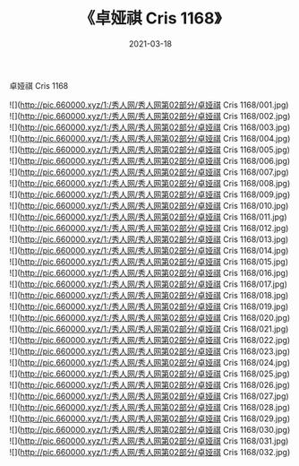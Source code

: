 ﻿---
layout: post
title:  《卓娅祺 Cris 1168》
date:   2021-03-18
img: http://pic.660000.xyz/1:/秀人网/秀人网第02部分/卓娅祺 Cris 1168/000.jpg
categories: [美女, 清纯, 唯美]
---

卓娅祺 Cris 1168

  ![](http://pic.660000.xyz/1:/秀人网/秀人网第02部分/卓娅祺 Cris 1168/001.jpg) <br> ![](http://pic.660000.xyz/1:/秀人网/秀人网第02部分/卓娅祺 Cris 1168/002.jpg) <br> ![](http://pic.660000.xyz/1:/秀人网/秀人网第02部分/卓娅祺 Cris 1168/003.jpg) <br> ![](http://pic.660000.xyz/1:/秀人网/秀人网第02部分/卓娅祺 Cris 1168/004.jpg) <br> ![](http://pic.660000.xyz/1:/秀人网/秀人网第02部分/卓娅祺 Cris 1168/005.jpg) <br> ![](http://pic.660000.xyz/1:/秀人网/秀人网第02部分/卓娅祺 Cris 1168/006.jpg) <br> ![](http://pic.660000.xyz/1:/秀人网/秀人网第02部分/卓娅祺 Cris 1168/007.jpg) <br> ![](http://pic.660000.xyz/1:/秀人网/秀人网第02部分/卓娅祺 Cris 1168/008.jpg) <br> ![](http://pic.660000.xyz/1:/秀人网/秀人网第02部分/卓娅祺 Cris 1168/009.jpg) <br> ![](http://pic.660000.xyz/1:/秀人网/秀人网第02部分/卓娅祺 Cris 1168/010.jpg) <br> ![](http://pic.660000.xyz/1:/秀人网/秀人网第02部分/卓娅祺 Cris 1168/011.jpg) <br> ![](http://pic.660000.xyz/1:/秀人网/秀人网第02部分/卓娅祺 Cris 1168/012.jpg) <br> ![](http://pic.660000.xyz/1:/秀人网/秀人网第02部分/卓娅祺 Cris 1168/013.jpg) <br> ![](http://pic.660000.xyz/1:/秀人网/秀人网第02部分/卓娅祺 Cris 1168/014.jpg) <br> ![](http://pic.660000.xyz/1:/秀人网/秀人网第02部分/卓娅祺 Cris 1168/015.jpg) <br> ![](http://pic.660000.xyz/1:/秀人网/秀人网第02部分/卓娅祺 Cris 1168/016.jpg) <br> ![](http://pic.660000.xyz/1:/秀人网/秀人网第02部分/卓娅祺 Cris 1168/017.jpg) <br> ![](http://pic.660000.xyz/1:/秀人网/秀人网第02部分/卓娅祺 Cris 1168/018.jpg) <br> ![](http://pic.660000.xyz/1:/秀人网/秀人网第02部分/卓娅祺 Cris 1168/019.jpg) <br> ![](http://pic.660000.xyz/1:/秀人网/秀人网第02部分/卓娅祺 Cris 1168/020.jpg) <br> ![](http://pic.660000.xyz/1:/秀人网/秀人网第02部分/卓娅祺 Cris 1168/021.jpg) <br> ![](http://pic.660000.xyz/1:/秀人网/秀人网第02部分/卓娅祺 Cris 1168/022.jpg) <br> ![](http://pic.660000.xyz/1:/秀人网/秀人网第02部分/卓娅祺 Cris 1168/023.jpg) <br> ![](http://pic.660000.xyz/1:/秀人网/秀人网第02部分/卓娅祺 Cris 1168/024.jpg) <br> ![](http://pic.660000.xyz/1:/秀人网/秀人网第02部分/卓娅祺 Cris 1168/025.jpg) <br> ![](http://pic.660000.xyz/1:/秀人网/秀人网第02部分/卓娅祺 Cris 1168/026.jpg) <br> ![](http://pic.660000.xyz/1:/秀人网/秀人网第02部分/卓娅祺 Cris 1168/027.jpg) <br> ![](http://pic.660000.xyz/1:/秀人网/秀人网第02部分/卓娅祺 Cris 1168/028.jpg) <br> ![](http://pic.660000.xyz/1:/秀人网/秀人网第02部分/卓娅祺 Cris 1168/029.jpg) <br> ![](http://pic.660000.xyz/1:/秀人网/秀人网第02部分/卓娅祺 Cris 1168/030.jpg) <br> ![](http://pic.660000.xyz/1:/秀人网/秀人网第02部分/卓娅祺 Cris 1168/031.jpg) <br> ![](http://pic.660000.xyz/1:/秀人网/秀人网第02部分/卓娅祺 Cris 1168/032.jpg) <br>